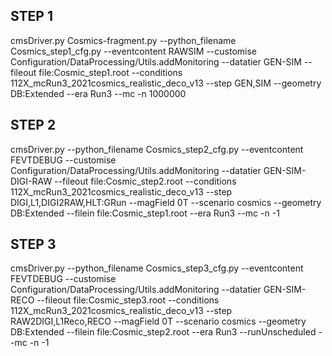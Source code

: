 ## STEP 1
cmsDriver.py Cosmics-fragment.py --python_filename Cosmics_step1_cfg.py --eventcontent RAWSIM --customise Configuration/DataProcessing/Utils.addMonitoring --datatier GEN-SIM --fileout file:Cosmic_step1.root --conditions 112X_mcRun3_2021cosmics_realistic_deco_v13 --step GEN,SIM --geometry DB:Extended --era Run3 --mc -n 1000000

## STEP 2
cmsDriver.py  --python_filename Cosmics_step2_cfg.py --eventcontent FEVTDEBUG --customise Configuration/DataProcessing/Utils.addMonitoring --datatier GEN-SIM-DIGI-RAW --fileout file:Cosmic_step2.root --conditions 112X_mcRun3_2021cosmics_realistic_deco_v13 --step DIGI,L1,DIGI2RAW,HLT:GRun --magField 0T --scenario cosmics --geometry DB:Extended --filein file:Cosmic_step1.root --era Run3 --mc -n -1

## STEP 3
cmsDriver.py  --python_filename Cosmics_step3_cfg.py --eventcontent FEVTDEBUG --customise Configuration/DataProcessing/Utils.addMonitoring --datatier GEN-SIM-RECO --fileout file:Cosmic_step3.root --conditions 112X_mcRun3_2021cosmics_realistic_deco_v13 --step RAW2DIGI,L1Reco,RECO --magField 0T --scenario cosmics --geometry DB:Extended --filein file:Cosmic_step2.root --era Run3 --runUnscheduled --mc -n -1
